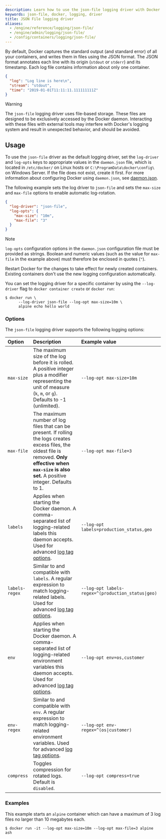 ```yaml
---
description: Learn how to use the json-file logging driver with Docker Engine
keywords: json-file, docker, logging, driver
title: JSON File logging driver
aliases:
  - /engine/reference/logging/json-file/
  - /engine/admin/logging/json-file/
  - /config/containers/logging/json-file/
---
```


By default, Docker captures the standard output (and standard error) of all your containers,
and writes them in files using the JSON format. The JSON format annotates each line with its
origin (`stdout` or `stderr`) and its timestamp. Each log file contains information about
only one container.

```json
{
  "log": "Log line is here\n",
  "stream": "stdout",
  "time": "2019-01-01T11:11:11.111111111Z"
}
```

> [!WARNING]
>
> The `json-file` logging driver uses file-based storage. These files are designed
> to be exclusively accessed by the Docker daemon. Interacting with these files
> with external tools may interfere with Docker's logging system and result in
> unexpected behavior, and should be avoided.

## Usage

To use the `json-file` driver as the default logging driver, set the `log-driver`
and `log-opts` keys to appropriate values in the `daemon.json` file, which is
located in `/etc/docker/` on Linux hosts or
`C:\ProgramData\docker\config\` on Windows Server. If the file does not exist, create it first. For more information about
configuring Docker using `daemon.json`, see
[daemon.json](../../../../reference/cli/dockerd.md#daemon-configuration-file).

The following example sets the log driver to `json-file` and sets the `max-size`
and `max-file` options to enable automatic log-rotation.

```json
{
  "log-driver": "json-file",
  "log-opts": {
    "max-size": "10m",
    "max-file": "3"
  }
}
```

> [!NOTE]
>
> `log-opts` configuration options in the `daemon.json` configuration file must
> be provided as strings. Boolean and numeric values (such as the value for
> `max-file` in the example above) must therefore be enclosed in quotes (`"`).

Restart Docker for the changes to take effect for newly created containers.
Existing containers don't use the new logging configuration automatically.

You can set the logging driver for a specific container by using the
`--log-driver` flag to `docker container create` or `docker run`:

```console
$ docker run \
      --log-driver json-file --log-opt max-size=10m \
      alpine echo hello world
```

### Options

The `json-file` logging driver supports the following logging options:

| Option         | Description                                                                                                                                                                                                   | Example value                                      |
| :------------- | :------------------------------------------------------------------------------------------------------------------------------------------------------------------------------------------------------------ | :------------------------------------------------- |
| `max-size`     | The maximum size of the log before it is rolled. A positive integer plus a modifier representing the unit of measure (`k`, `m`, or `g`). Defaults to -1 (unlimited).                                          | `--log-opt max-size=10m`                           |
| `max-file`     | The maximum number of log files that can be present. If rolling the logs creates excess files, the oldest file is removed. **Only effective when `max-size` is also set.** A positive integer. Defaults to 1. | `--log-opt max-file=3`                             |
| `labels`       | Applies when starting the Docker daemon. A comma-separated list of logging-related labels this daemon accepts. Used for advanced [log tag options](../log_tags.md).                                              | `--log-opt labels=production_status,geo`           |
| `labels-regex` | Similar to and compatible with `labels`. A regular expression to match logging-related labels. Used for advanced [log tag options](../log_tags.md).                                                              | `--log-opt labels-regex=^(production_status\|geo)` |
| `env`          | Applies when starting the Docker daemon. A comma-separated list of logging-related environment variables this daemon accepts. Used for advanced [log tag options](../log_tags.md).                               | `--log-opt env=os,customer`                        |
| `env-regex`    | Similar to and compatible with `env`. A regular expression to match logging-related environment variables. Used for advanced [log tag options](../log_tags.md).                                                  | `--log-opt env-regex=^(os\|customer)`              |
| `compress`     | Toggles compression for rotated logs. Default is `disabled`.                                                                                                                                                  | `--log-opt compress=true`                          |

### Examples

This example starts an `alpine` container which can have a maximum of 3 log
files no larger than 10 megabytes each.

```console
$ docker run -it --log-opt max-size=10m --log-opt max-file=3 alpine ash
```
